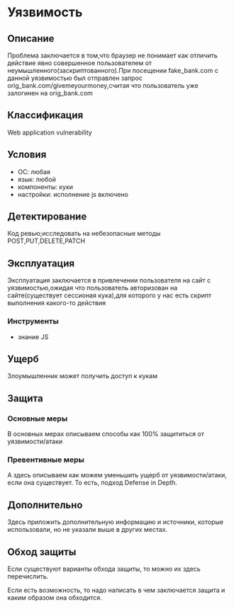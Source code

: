 # Уязвимость

## Описание
Проблема заключается в том,что браузер не понимает как отличить действие явно совершенное пользователем от неумышленного(заскриптованного).При посещении fake_bank.com с данной уязвимостью был отправлен запрос orig_bank.com/givemeyourmoney,считая что пользователь уже залогинен на orig_bank.com

## Классификация
Web application vulnerability

## Условия
- ОС: любая
- язык: любой
- компоненты: куки
- настройки: исполнение js включено 

## Детектирование
Код ревью;исследовать на небезопасные методы POST,PUT,DELETE,PATCH

## Эксплуатация
Эксплуатация заключается в привлечении пользователя на сайт с уязвимостью,ожидая что пользователь авторизован на сайте(существует сессионая кука),для которого у нас есть скрипт выполнения какого-то действия

### Инструменты
- знание JS

## Ущерб
Злоумышленник может получить доступ к кукам

## Защита
### Основные меры
В основных мерах описываем способы как 100% защититься от уязвимости/атаки

### Превентивные меры
А здесь описываем как можем уменьшить ущерб от уязвимости/атаки, если она существует. То есть, подход Defense in Depth.

## Дополнительно
Здесь приложить дополнительную информацию и источники, которые использовали, но не указали выше в других местах.

## Обход защиты
Если существуют варианты обхода защиты, то можно их здесь перечислить.

Если есть возможность, то надо написать в чем заключается защита и каким образом она обходится.